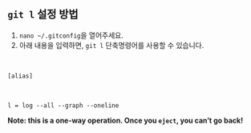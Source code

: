 ## `git l` 설정 방법

1. `nano ~/.gitconfig`을 열어주세요.
2. 아래 내용을 입력하면, `git l` 단축명령어를 사용할 수 있습니다.

<br/>

`[alias]`

<br/>

`l = log --all --graph --oneline`

**Note: this is a one-way operation. Once you `eject`, you can’t go back!**

